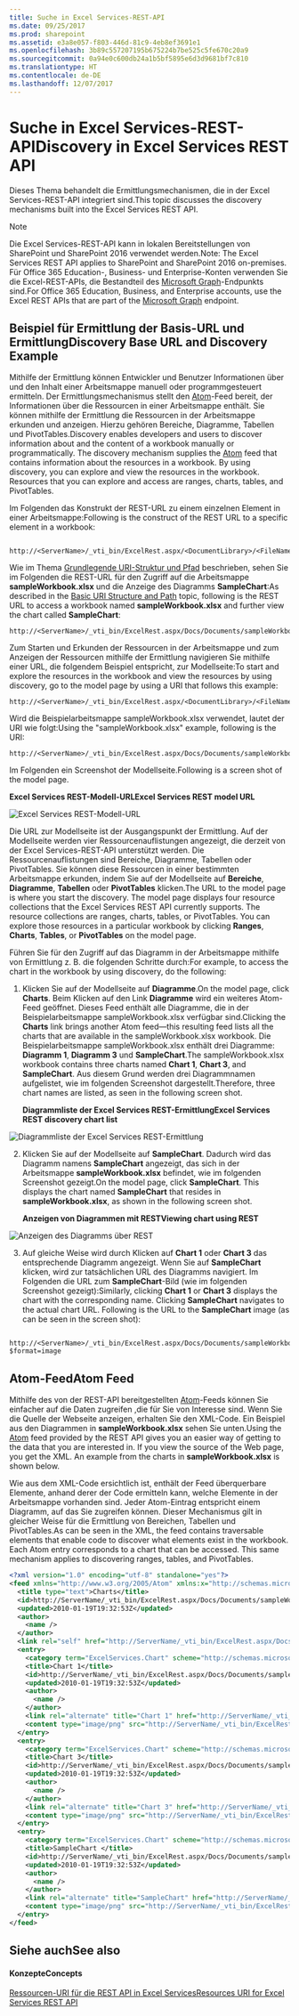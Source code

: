 ```yaml
---
title: Suche in Excel Services-REST-API
ms.date: 09/25/2017
ms.prod: sharepoint
ms.assetid: e3a8e057-f803-446d-81c9-4eb8ef3691e1
ms.openlocfilehash: 3b89c557207195b675224b7be525c5fe670c20a9
ms.sourcegitcommit: 0a94e0c600db24a1b5bf5895e6d3d9681bf7c810
ms.translationtype: HT
ms.contentlocale: de-DE
ms.lasthandoff: 12/07/2017
---
```

# <a name="discovery-in-excel-services-rest-api"></a><span data-ttu-id="dddc8-102">Suche in Excel Services-REST-API</span><span class="sxs-lookup"><span data-stu-id="dddc8-102">Discovery in Excel Services REST API</span></span>

<span data-ttu-id="dddc8-103">Dieses Thema behandelt die Ermittlungsmechanismen, die in der Excel Services-REST-API integriert sind.</span><span class="sxs-lookup"><span data-stu-id="dddc8-103">This topic discusses the discovery mechanisms built into the Excel Services REST API.</span></span>
  
> [!NOTE]
> <span data-ttu-id="dddc8-104">Die Excel Services-REST-API kann in lokalen Bereitstellungen von SharePoint und SharePoint 2016 verwendet werden.</span><span class="sxs-lookup"><span data-stu-id="dddc8-104">Note: The Excel Services REST API applies to SharePoint and SharePoint 2016 on-premises.</span></span> <span data-ttu-id="dddc8-105">Für Office 365 Education-, Business- und Enterprise-Konten verwenden Sie die Excel-REST-APIs, die Bestandteil des [Microsoft Graph](http://graph.microsoft.io/en-us/docs/api-reference/v1.0/resources/excel
)-Endpunkts sind.</span><span class="sxs-lookup"><span data-stu-id="dddc8-105">For Office 365 Education, Business, and Enterprise accounts, use the Excel REST APIs that are part of the  [Microsoft Graph](http://graph.microsoft.io/en-us/docs/api-reference/v1.0/resources/excel
) endpoint.</span></span>
  
    
    


## <a name="discovery-base-url-and-discovery-example"></a><span data-ttu-id="dddc8-106">Beispiel für Ermittlung der Basis-URL und Ermittlung</span><span class="sxs-lookup"><span data-stu-id="dddc8-106">Discovery Base URL and Discovery Example</span></span>

<span data-ttu-id="dddc8-p102">Mithilfe der Ermittlung können Entwickler und Benutzer Informationen über und den Inhalt einer Arbeitsmappe manuell oder programmgesteuert ermitteln. Der Ermittlungsmechanismus stellt den  [Atom](http://tools.ietf.org/html/rfc4287)-Feed bereit, der Informationen über die Ressourcen in einer Arbeitsmappe enthält. Sie können mithilfe der Ermittlung die Ressourcen in der Arbeitsmappe erkunden und anzeigen. Hierzu gehören Bereiche, Diagramme, Tabellen und PivotTables.</span><span class="sxs-lookup"><span data-stu-id="dddc8-p102">Discovery enables developers and users to discover information about and the content of a workbook manually or programmatically. The discovery mechanism supplies the  [Atom](http://tools.ietf.org/html/rfc4287) feed that contains information about the resources in a workbook. By using discovery, you can explore and view the resources in the workbook. Resources that you can explore and access are ranges, charts, tables, and PivotTables.</span></span>
  
    
    
<span data-ttu-id="dddc8-111">Im Folgenden das Konstrukt der REST-URL zu einem einzelnen Element in einer Arbeitsmappe:</span><span class="sxs-lookup"><span data-stu-id="dddc8-111">Following is the construct of the REST URL to a specific element in a workbook:</span></span>
  
    
    



```

http://<ServerName>/_vti_bin/ExcelRest.aspx/<DocumentLibrary>/<FileName>/<ResourceLocation>
```

<span data-ttu-id="dddc8-112">Wie im Thema  [Grundlegende URI-Struktur und Pfad](basic-uri-structure-and-path.md) beschrieben, sehen Sie im Folgenden die REST-URL für den Zugriff auf die Arbeitsmappe **sampleWorkbook.xlsx** und die Anzeige des Diagramms **SampleChart**:</span><span class="sxs-lookup"><span data-stu-id="dddc8-112">As described in the  [Basic URI Structure and Path](basic-uri-structure-and-path.md) topic, following is the REST URL to access a workbook named **sampleWorkbook.xlsx** and further view the chart called **SampleChart**:</span></span> 
  
    
    



```
http://<ServerName>/_vti_bin/ExcelRest.aspx/Docs/Documents/sampleWorkbook.xlsx/model/Charts('SampleChart')
```

<span data-ttu-id="dddc8-113">Zum Starten und Erkunden der Ressourcen in der Arbeitsmappe und zum Anzeigen der Ressourcen mithilfe der Ermittlung navigieren Sie mithilfe einer URL, die folgendem Beispiel entspricht, zur Modellseite:</span><span class="sxs-lookup"><span data-stu-id="dddc8-113">To start and explore the resources in the workbook and view the resources by using discovery, go to the model page by using a URI that follows this example:</span></span>
  
    
    



```
http://<ServerName>/_vti_bin/ExcelRest.aspx/<DocumentLibrary>/<FileName>/model
```

<span data-ttu-id="dddc8-114">Wird die Beispielarbeitsmappe sampleWorkbook.xlsx verwendet, lautet der URI wie folgt:</span><span class="sxs-lookup"><span data-stu-id="dddc8-114">Using the "sampleWorkbook.xlsx" example, following is the URI:</span></span>
  
    
    



```
http://<ServerName>/_vti_bin/ExcelRest.aspx/Docs/Documents/sampleWorkbook.xlsx/model
```

<span data-ttu-id="dddc8-115">Im Folgenden ein Screenshot der Modellseite.</span><span class="sxs-lookup"><span data-stu-id="dddc8-115">Following is a screen shot of the model page.</span></span>
  
    
    

<span data-ttu-id="dddc8-116">**Excel Services REST-Modell-URL**</span><span class="sxs-lookup"><span data-stu-id="dddc8-116">**Excel Services REST model URL**</span></span>

  
    
    

  
    
    
![Excel Services REST-Modell-URL](../images/SharePointServer14Con_XLSvcs_RESTModel.gif)
  
    
    
<span data-ttu-id="dddc8-p103">Die URL zur Modellseite ist der Ausgangspunkt der Ermittlung. Auf der Modellseite werden vier Ressourcenauflistungen angezeigt, die derzeit von der Excel Services-REST-API unterstützt werden. Die Ressourcenauflistungen sind Bereiche, Diagramme, Tabellen oder PivotTables. Sie können diese Ressourcen in einer bestimmten Arbeitsmappe erkunden, indem Sie auf der Modellseite auf **Bereiche**, **Diagramme**, **Tabellen** oder **PivotTables** klicken.</span><span class="sxs-lookup"><span data-stu-id="dddc8-p103">The URL to the model page is where you start the discovery. The model page displays four resource collections that the Excel Services REST API currently supports. The resource collections are ranges, charts, tables, or PivotTables. You can explore those resources in a particular workbook by clicking **Ranges**, **Charts**, **Tables**, or **PivotTables** on the model page.</span></span>
  
    
    
<span data-ttu-id="dddc8-122">Führen Sie für den Zugriff auf das Diagramm in der Arbeitsmappe mithilfe von Ermittlung z. B. die folgenden Schritte durch:</span><span class="sxs-lookup"><span data-stu-id="dddc8-122">For example, to access the chart in the workbook by using discovery, do the following:</span></span> 
  
    
    

  
    
    

1. <span data-ttu-id="dddc8-123">Klicken Sie auf der Modellseite auf **Diagramme**.</span><span class="sxs-lookup"><span data-stu-id="dddc8-123">On the model page, click **Charts**.</span></span> <span data-ttu-id="dddc8-124">Beim Klicken auf den Link **Diagramme** wird ein weiteres Atom-Feed geöffnet. Dieses Feed enthält alle Diagramme, die in der Beispielarbeitsmappe sampleWorkbook.xlsx verfügbar sind.</span><span class="sxs-lookup"><span data-stu-id="dddc8-124">Clicking the **Charts** link brings another Atom feed—this resulting feed lists all the charts that are available in the sampleWorkbook.xlsx workbook.</span></span> <span data-ttu-id="dddc8-125">Die Beispielarbeitsmappe sampleWorkbook.xlsx enthält drei Diagramme: **Diagramm 1**, **Diagramm 3** und **SampleChart**.</span><span class="sxs-lookup"><span data-stu-id="dddc8-125">The sampleWorkbook.xlsx workbook contains three charts named **Chart 1**, **Chart 3**, and **SampleChart**.</span></span> <span data-ttu-id="dddc8-126">Aus diesem Grund werden drei Diagrammnamen aufgelistet, wie im folgenden Screenshot dargestellt.</span><span class="sxs-lookup"><span data-stu-id="dddc8-126">Therefore, three chart names are listed, as seen in the following screen shot.</span></span>
    
   <span data-ttu-id="dddc8-127">**Diagrammliste der Excel Services REST-Ermittlung**</span><span class="sxs-lookup"><span data-stu-id="dddc8-127">**Excel Services REST discovery chart list**</span></span>

  

  ![Diagrammliste der Excel Services REST-Ermittlung](../images/19126dce-b896-4623-8686-92f2fa807283.gif)
  

  

  
2. <span data-ttu-id="dddc8-p105">Klicken Sie auf der Modellseite auf **SampleChart**. Dadurch wird das Diagramm namens **SampleChart** angezeigt, das sich in der Arbeitsmappe **sampleWorkbook.xlsx** befindet, wie im folgenden Screenshot gezeigt.</span><span class="sxs-lookup"><span data-stu-id="dddc8-p105">On the model page, click **SampleChart**. This displays the chart named **SampleChart** that resides in **sampleWorkbook.xlsx**, as shown in the following screen shot.</span></span> 
    
   <span data-ttu-id="dddc8-131">**Anzeigen von Diagrammen mit REST**</span><span class="sxs-lookup"><span data-stu-id="dddc8-131">**Viewing chart using REST**</span></span>

  

  ![Anzeigen des Diagramms über REST](../images/11734dcf-1b57-40cc-b1e8-8b10b7e5d5cb.gif)
  

  

  
3. <span data-ttu-id="dddc8-p106">Auf gleiche Weise wird durch Klicken auf **Chart 1** oder **Chart 3** das entsprechende Diagramm angezeigt. Wenn Sie auf **SampleChart** klicken, wird zur tatsächlichen URL des Diagramms navigiert. Im Folgenden die URL zum **SampleChart**-Bild (wie im folgenden Screenshot gezeigt):</span><span class="sxs-lookup"><span data-stu-id="dddc8-p106">Similarly, clicking **Chart 1** or **Chart 3** displays the chart with the corresponding name. Clicking **SampleChart** navigates to the actual chart URL. Following is the URL to the **SampleChart** image (as can be seen in the screen shot):</span></span>
    
```
  http://<ServerName>/_vti_bin/ExcelRest.aspx/Docs/Documents/sampleWorkbook.xlsx/model/Charts('SampleChart%20')?$format=image
```


## <a name="atom-feed"></a><span data-ttu-id="dddc8-136">Atom-Feed</span><span class="sxs-lookup"><span data-stu-id="dddc8-136">Atom Feed</span></span>

<span data-ttu-id="dddc8-p107">Mithilfe des von der REST-API bereitgestellten  [Atom](http://tools.ietf.org/html/rfc4287)-Feeds können Sie einfacher auf die Daten zugreifen ,die für Sie von Interesse sind. Wenn Sie die Quelle der Webseite anzeigen, erhalten Sie den XML-Code. Ein Beispiel aus den Diagrammen in **sampleWorkbook.xlsx** sehen Sie unten.</span><span class="sxs-lookup"><span data-stu-id="dddc8-p107">Using the  [Atom](http://tools.ietf.org/html/rfc4287) feed provided by the REST API gives you an easier way of getting to the data that you are interested in. If you view the source of the Web page, you get the XML. An example from the charts in **sampleWorkbook.xlsx** is shown below.</span></span>
  
    
    
<span data-ttu-id="dddc8-p108">Wie aus dem XML-Code ersichtlich ist, enthält der Feed überquerbare Elemente, anhand derer der Code ermitteln kann, welche Elemente in der Arbeitsmappe vorhanden sind. Jeder Atom-Eintrag entspricht einem Diagramm, auf das Sie zugreifen können. Dieser Mechanismus gilt in gleicher Weise für die Ermittlung von Bereichen, Tabellen und PivotTables.</span><span class="sxs-lookup"><span data-stu-id="dddc8-p108">As can be seen in the XML, the feed contains traversable elements that enable code to discover what elements exist in the workbook. Each Atom entry corresponds to a chart that can be accessed. This same mechanism applies to discovering ranges, tables, and PivotTables.</span></span>
  
    
    



```XML
<?xml version="1.0" encoding="utf-8" standalone="yes"?>
<feed xmlns="http://www.w3.org/2005/Atom" xmlns:x="http://schemas.microsoft.com/office/2008/07/excelservices/rest" xmlns:d="http://schemas.microsoft.com/ado/2007/08/dataservice" xmlns:m="http://schemas.microsoft.com/ado/2007/08/dataservices/metadata">
  <title type="text">Charts</title>
  <id>http://ServerName/_vti_bin/ExcelRest.aspx/Docs/Documents/sampleWorkbook.xlsx/model/Charts</id>
  <updated>2010-01-19T19:32:53Z</updated>
  <author>
    <name />
  </author>
  <link rel="self" href="http://ServerName/_vti_bin/ExcelRest.aspx/Docs/Documents/sampleWorkbook.xlsx/model/Charts?$format=atom" title="Charts" />
  <entry>
    <category term="ExcelServices.Chart" scheme="http://schemas.microsoft.com/ado/2007/08/dataservices/scheme" />
    <title>Chart 1</title>
    <id>http://ServerName/_vti_bin/ExcelRest.aspx/Docs/Documents/sampleWorkbook.xlsx/model/Charts('Chart%201')</id>
    <updated>2010-01-19T19:32:53Z</updated>
    <author>
      <name />
    </author>
    <link rel="alternate" title="Chart 1" href="http://ServerName/_vti_bin/ExcelRest.aspx/Docs/Documents/sampleWorkbook.xlsx/model/Charts('Chart%201')?$format=image" />
    <content type="image/png" src="http://ServerName/_vti_bin/ExcelRest.aspx/Docs/Documents/sampleWorkbook.xlsx/model/Charts('Chart%201')?$format=image" />
  </entry>
  <entry>
    <category term="ExcelServices.Chart" scheme="http://schemas.microsoft.com/ado/2007/08/dataservices/scheme" />
    <title>Chart 3</title>
    <id>http://ServerName/_vti_bin/ExcelRest.aspx/Docs/Documents/sampleWorkbook.xlsx/model/Charts('Chart%203')</id>
    <updated>2010-01-19T19:32:53Z</updated>
    <author>
      <name />
    </author>
    <link rel="alternate" title="Chart 3" href="http://ServerName/_vti_bin/ExcelRest.aspx/Docs/Documents/sampleWorkbook.xlsx/model/Charts('Chart%203')?$format=image" />
    <content type="image/png" src="http://ServerName/_vti_bin/ExcelRest.aspx/Docs/Documents/sampleWorkbook.xlsx/model/Charts('Chart%203')?$format=image" />
  </entry>
  <entry>
    <category term="ExcelServices.Chart" scheme="http://schemas.microsoft.com/ado/2007/08/dataservices/scheme" />
    <title>SampleChart </title>
    <id>http://ServerName/_vti_bin/ExcelRest.aspx/Docs/Documents/sampleWorkbook.xlsx/model/Charts('SampleChart%20')</id>
    <updated>2010-01-19T19:32:53Z</updated>
    <author>
      <name />
    </author>
    <link rel="alternate" title="SampleChart" href="http://ServerName/_vti_bin/ExcelRest.aspx/Docs/Documents/sampleWorkbook.xlsx/model/Charts('SampleChart%20')?$format=image" />
    <content type="image/png" src="http://ServerName/_vti_bin/ExcelRest.aspx/Docs/Documents/sampleWorkbook.xlsx/model/Charts('SampleChart%20')?$format=image" />
  </entry>
</feed>
```


## <a name="see-also"></a><span data-ttu-id="dddc8-143">Siehe auch</span><span class="sxs-lookup"><span data-stu-id="dddc8-143">See also</span></span>


#### <a name="concepts"></a><span data-ttu-id="dddc8-144">Konzepte</span><span class="sxs-lookup"><span data-stu-id="dddc8-144">Concepts</span></span>


  
    
    
 [<span data-ttu-id="dddc8-145">Ressourcen-URI für die REST API in Excel Services</span><span class="sxs-lookup"><span data-stu-id="dddc8-145">Resources URI for Excel Services REST API</span></span>](resources-uri-for-excel-services-rest-api.md)
